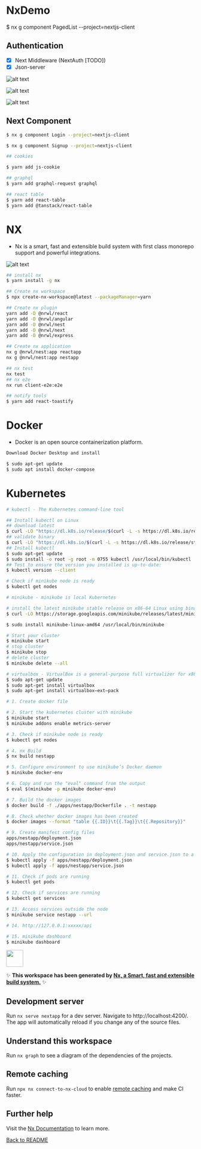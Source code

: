 # NxDemo

$ nx g component PagedList --project=nextjs-client

## Authentication

- [x] Next Middleware (NextAuth [TODO])
- [x] Json-server

![alt text](./doc/Nextjs-Authentication.jpg)

![alt text](./doc/Client_Server-Authentication.jpg)

![alt text](./doc/nextjs-auth-demo.gif)

## Next Component

```bash
$ nx g component Login --project=nextjs-client

$ nx g component Signup --project=nextjs-client

## cookies

$ yarn add js-cookie

## graphql
$ yarn add graphql-request graphql

## react table
$ yarn add react-table
$ yarn add @tanstack/react-table
```

# NX

- Nx is a smart, fast and extensible build system with first class monorepo support and powerful integrations.

![alt text](./doc/storybook-demo.gif)

```bash
## install nx
$ yarn install -g nx

## Create nx workspace
$ npx create-nx-workspace@latest --packageManager=yarn

## Create nx plugin
yarn add -D @nrwl/react
yarn add -D @nrwl/angular
yarn add -D @nrwl/nest
yarn add -D @nrwl/next
yarn add -D @nrwl/express

## Create nx application
nx g @nrwl/nest:app reactapp
nx g @nrwl/nest:app nestapp

## nx test
nx test
## nx e2e
nx run client-e2e:e2e

## notify tools
$ yarn add react-toastify
```

# Docker

- Docker is an open source containerization platform.

```bash
Download Docker Desktop and install

$ sudo apt-get update
$ sudo apt install docker-compose
```

# Kubernetes

```bash
# kubectl - The Kubernetes command-line tool

## Install kubectl on Linux
## download latest
$ curl -LO "https://dl.k8s.io/release/$(curl -L -s https://dl.k8s.io/release/stable.txt)/bin/linux/amd64/kubectl"
## validate binary
$ curl -LO "https://dl.k8s.io/$(curl -L -s https://dl.k8s.io/release/stable.txt)/bin/linux/amd64/kubectl.sha256"
## Install kubectl
$ sudo apt-get update
$ sudo install -o root -g root -m 0755 kubectl /usr/local/bin/kubectl
## Test to ensure the version you installed is up-to-date:
$ kubectl version --client

# Check if minikube node is ready
$ kubectl get nodes

# minikube - minikube is local Kubernetes

# install the latest minikube stable release on x86-64 Linux using binary download
$ curl -LO https://storage.googleapis.com/minikube/releases/latest/minikube-linux-amd64

$ sudo install minikube-linux-amd64 /usr/local/bin/minikube

# Start your cluster
$ minikube start
# stop cluster
$ minikube stop
# delete cluster
$ minikube delete --all

# virtualbox - VirtualBox is a general-purpose full virtualizer for x86 hardware, targeted at server, desktop and embedded use.
$ sudo apt-get update
$ sudo apt-get install virtualbox
$ sudo apt-get install virtualbox—ext–pack

```

```bash
# 1. Create docker file

# 2. Start the kubernetes cluster with minikube
$ minikube start
$ minikube addons enable metrics-server

# 3. Check if minikube node is ready
$ kubectl get nodes

# 4. nx Build
$ nx build nestapp

# 5. Configure environment to use minikube’s Docker daemon
$ minikube docker-env

# 6. Copy and run the "eval" command from the output
$ eval $(minikube -p minikube docker-env)

# 7. Build the docker images
$ docker build -f ./apps/nestapp/Dockerfile . -t nestapp

# 8. Check whether docker images has been created
$ docker images --format "table {{.ID}}\t{{.Tag}}\t{{.Repository}}"

# 9. Create manifest config files
apps/nestapp/deployment.json
apps/nestapp/service.json

# 10. Apply the configuration in deployment.json and service.json to a pod
$ kubectl apply -f apps/nestapp/deployment.json
$ kubectl apply -f apps/nestapp/service.json

# 11. Check if pods are running
$ kubectl get pods

# 12. Check if services are running
$ kubectl get services

# 13. Access services outside the node
$ minikube service nestapp --url

# 14. http://127.0.0.1:xxxxx/api

# 15. minikube dashboard
$ minikube dashboard
```

<a href="https://nx.dev" target="_blank" rel="noreferrer"><img src="https://raw.githubusercontent.com/nrwl/nx/master/images/nx-logo.png" width="45"></a>

✨ **This workspace has been generated by [Nx, a Smart, fast and extensible build system.](https://nx.dev)** ✨

## Development server

Run `nx serve nextapp` for a dev server. Navigate to http://localhost:4200/. The app will automatically reload if you change any of the source files.

## Understand this workspace

Run `nx graph` to see a diagram of the dependencies of the projects.

## Remote caching

Run `npx nx connect-to-nx-cloud` to enable [remote caching](https://nx.app) and make CI faster.

## Further help

Visit the [Nx Documentation](https://nx.dev) to learn more.

[Back to README](../README.md)
